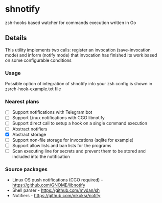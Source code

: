 # shnotify
zsh-hooks based watcher for commands execution written in Go

## Details
This utility implements two calls: register an invocation (save-invocation mode) and inform (notify mode) that invocation has finished its work based on some configurable conditions

### Usage
Possible option of integration of shnotify into your zsh config is shown in zsrch-hook-example.txt file

### Nearest plans
 - [ ] Support notifications with Telegram bot
 - [ ] Support Linux notifications with CGO libnotify
 - [ ] Support direct call to setup a hook on a single command execution
 - [ ] Abstract notifiers
 - [x] Abstract storage
 - [ ] Support non-file storage for invocations (sqlite for example)
 - [ ] Support allow lists and ban lists for the programs
 - [ ] Scan executing line for secrets and prevent them to be stored and included into the notification

### Source packages
 - Linux OS push notifications (CGO required) - https://github.com/GNOME/libnotify
 - Shell parser - https://github.com/mvdan/sh
 - Notifiers - https://github.com/nikoksr/notify

